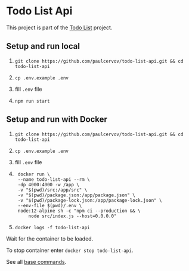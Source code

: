 # Todo List Api

This project is part of the [Todo List](https://github.com/paulcervov/todo-list) project.

## Setup and run local

1. `git clone https://github.com/paulcervov/todo-list-api.git && cd todo-list-api`

2. `cp .env.example .env`

3. fill `.env` file

4. `npm run start`

## Setup and run with Docker

1. `git clone https://github.com/paulcervov/todo-list-api.git && cd todo-list-api`

2. `cp .env.example .env`

3. fill `.env` file

4. ```
    docker run \
    --name todo-list-api --rm \
    -dp 4000:4000 -w /app \
    -v "$(pwd)/src:/app/src" \
    -v "$(pwd)/package.json:/app/package.json" \
    -v "$(pwd)/package-lock.json:/app/package-lock.json" \
    --env-file $(pwd)/.env \
    node:12-alpine sh -c "npm ci --production && \
        node src/index.js --host=0.0.0.0"
    ```
5. `docker logs -f todo-list-api`

Wait for the container to be loaded.

To stop container enter `docker stop todo-list-api`.

See all [base commands](https://docs.docker.com/engine/reference/commandline/docker/).

